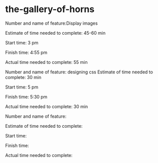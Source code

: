 # the-gallery-of-horns

Number and name of feature:Display images 

Estimate of time needed to complete: 45-60 min

Start time: 3 pm 

Finish time: 4:55 pm

Actual time needed to complete: 55 min

Number and name of feature: designing css 
Estimate of time needed to complete: 30 min

Start time: 5 pm

Finish time: 5:30 pm

Actual time needed to complete: 30 min

Number and name of feature: 

Estimate of time needed to complete: 

Start time: 

Finish time: 

Actual time needed to complete: 